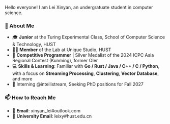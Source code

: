 Hello everyone! I am Lei Xinyan, an undergratuate student in computer science.

### 👋 About Me

- 🎓 **Junior** at the Turing Experimental Class, School of Computer Science & Technology, HUST
- 🧑‍💻 **Member** of the Lab at Unique Studio, HUST
- 🎈 **Competitive Programmer** | Silver Medalist of the 2024 ICPC Asia Regional Contest (Kunming), former OIer
- 💻 **Skills & Learning**: Familiar with **Go / Rust / Java / C++ / C / Python**, with a focus on **Streaming Processing**, **Clustering**, **Vector Database**, and more
- 🎀 Interning @intellistream, Seeking PhD positions for Fall 2027

### 📫 How to Reach Me

- 📧 **Email**: xinyan_lei#outlook.com  
- 📧 **University Email**: leixy#hust.edu.cn  

